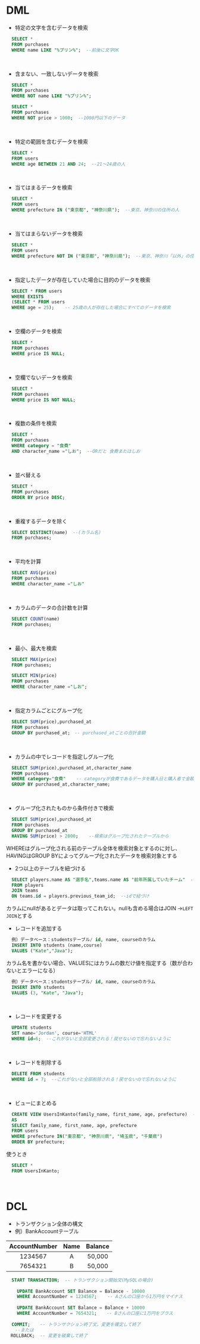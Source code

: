 # DML
* 特定の文字を含むデータを検索
```sql
  SELECT *
  FROM purchases
  WHERE name LIKE "%プリン%";  --前後に文字OK
```
<br>

* 含まない、一致しないデータを検索
```sql
  SELECT *
  FROM purchases
  WHERE NOT name LIKE "%プリン%";

  SELECT *
  FROM purchases
  WHERE NOT price > 1000;  --1000円以下のデータ
```
<br>

* 特定の範囲を含むデータを検索
```sql
  SELECT * 
  FROM users 
  WHERE age BETWEEN 21 AND 24;  --21～24歳の人
```
<br>

* 当てはまるデータを検索
```sql
  SELECT *
  FROM users
  WHERE prefecture IN ("東京都", "神奈川県");  --東京、神奈川の住所の人
```
<br>

* 当てはまらないデータを検索
```sql
  SELECT *
  FROM users
  WHERE prefecture NOT IN ("東京都", "神奈川県");  --東京、神奈川「以外」の住所の人
```
<br>

* 指定したデータが存在していた場合に目的のデータを検索
```sql
  SELECT * FROM users
  WHERE EXISTS
  (SELECT * FROM users
  WHERE age = 25);    -- 25歳の人が存在した場合にすべてのデータを検索
```
<br>

* 空欄のデータを検索
```sql
  SELECT *
  FROM purchases
  WHERE price IS NULL;
```
<br>

* 空欄でないデータを検索
```sql
  SELECT *
  FROM purchases
  WHERE price IS NOT NULL;
```
<br>

* 複数の条件を検索
```sql
  SELECT *
  FROM purchases
  WHERE category = "食費"
  AND character_name ="しお";  --ORだと 食費またはしお
```
<br>

* 並べ替える
```sql
  SELECT *
  FROM purchases
  ORDER BY price DESC;
```
<br>

* 重複するデータを除く
```sql
  SELECT DISTINCT(name)  --(カラム名)
  FROM purchases;
```
<br>

* 平均を計算
```sql
  SELECT AVG(price)
  FROM purchases
  WHERE character_name ="しお"
```
<br>

* カラムのデータの合計数を計算
```sql
  SELECT COUNT(name)
  FROM purchases;
```
<br>

* 最小、最大を検索
```sql
  SELECT MAX(price)
  FROM purchases;

  SELECT MIN(price)
  FROM purchases
  WHERE character_name ="しお";
```
<br>

* 指定カラムごとにグループ化
```sql
  SELECT SUM(price),purchased_at
  FROM purchases
  GROUP BY purchased_at;　-- purchased_atごとの合計金額
```
<br>

* カラムの中でレコードを指定しグループ化
```sql
  SELECT SUM(price),purchased_at,character_name
  FROM purchases
  WHERE category="食費"    -- categoryが食費であるデータを購入日と購入者で金額を合計
  GROUP BY purchased_at,character_name;
```
<br>

* グループ化されたものから条件付きで検索  
```sql
  SELECT SUM(price),purchased_at
  FROM purchases
  GROUP BY purchased_at
  HAVING SUM(price) > 2000;    --検索はグループ化されたテーブルから
```
WHEREはグループ化される前のテーブル全体を検索対象とするのに対し、HAVINGはGROUP BYによってグループ化されたデータを検索対象とする
<br>

* 2つ以上のテーブルを紐づける
```sql
  SELECT players.name AS "選手名",teams.name AS "前年所属していたチーム"  --ASでカラム名変更
  FROM players
  JOIN teams
  ON teams.id = players.previous_team_id;  --idで紐づけ
```
カラムにnullがあるとデータは取ってこれない。nullも含める場合はJOIN →` LEFT JOIN `とする
<br>

* レコードを追加する
```sql
  例）データベース：studentsテーブル/ id, name, courseのカラム
  INSERT INTO students (name,course)
  VALUES ("Kate","Java");
```
カラム名を書かない場合、VALUESにはカラムの数だけ値を指定する（数が合わないとエラーになる）
```sql
  例）データベース：studentsテーブル/ id, name, courseのカラム
  INSERT INTO students
  VALUES (3, "Kate", "Java");
```
<br>

* レコードを変更する
```sql
  UPDATE students
  SET name='Jordan', course='HTML'
  WHERE id=6;  --これがないと全部変更される！戻せないので忘れないように
```
<br>

* レコードを削除する
```sql
  DELETE FROM students
  WHERE id = 7;  --これがないと全部削除される！戻せないので忘れないように
```
<br>

* ビューにまとめる
```sql
  CREATE VIEW UsersInKanto(family_name, first_name, age, prefecture)  --CREATE VIEW ビュー名(カラム名1, カラム名2, ...)
  AS
  SELECT family_name, first_name, age, prefecture
  FROM users
  WHERE prefecture IN("東京都", "神奈川県", "埼玉県", "千葉県")
  ORDER BY prefecture;
```

使うとき

```sql
  SELECT *
  FROM UsersInKanto;
```
<br>

# DCL
* トランザクション全体の構文
* 例）BankAccountテーブル

| AccountNumber | Name | Balance |
|:---:|:---:|:---:|
| 1234567 | A | 50,000 |
| 7654321 | B | 50,000 |

```sql
  START TRANSACTION;  -- トランザクション開始文(MySQLの場合)
  
    UPDATE BankAccount SET Balance = Balance - 10000 
    WHERE AccountNumber = 1234567;    -- Aさんの口座から1万円をマイナス
  
    UPDATE BankAccount SET Balance = Balance + 10000 
    WHERE AccountNumber = 7654321;  　-- Bさんの口座に1万円をプラス
  
  COMMIT;　  -- トランザクション終了文。変更を確定して終了
　　--または
　ROLLBACK;  -- 変更を破棄して終了
```
